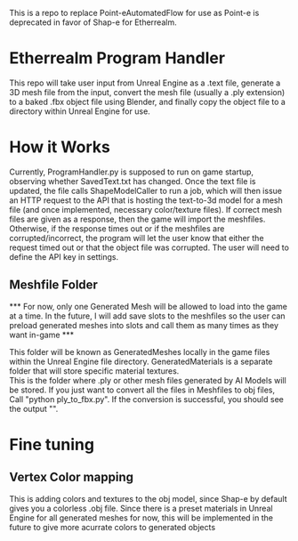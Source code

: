 This is a repo to replace Point-eAutomatedFlow for use as Point-e is deprecated in favor of Shap-e for Etherrealm.

# Etherrealm Program Handler 
This repo will take user input from Unreal Engine as a .text file, generate a 3D mesh file from the input, convert the mesh file (usually a .ply extension) to a baked .fbx object file using Blender, and finally copy the object file to a directory within Unreal Engine for use.

# How it Works 
Currently, ProgramHandler.py is supposed to run on game startup, observing whether SavedText.txt has changed. Once the text file is updated, the file calls ShapeModelCaller to run a job, which will then issue an HTTP request to the API that is hosting the text-to-3d model for a mesh file (and once implemented, necessary color/texture files). If correct mesh files are given as a response, then the game will import the meshfiles. Otherwise, if the response times out or if the meshfiles are corrupted/incorrect, the program will let the user know that either the request timed out or that the object file was corrupted. The user will need to define the API key in settings. 

## Meshfile Folder
*** For now, only one Generated Mesh will be allowed to load into the game at a time. In the future, I will add save slots to the meshfiles so the user can preload generated meshes into slots and call them as many times as they want in-game ***

This folder will be known as GeneratedMeshes locally in the game files within the Unreal Engine file directory. GeneratedMaterials is a separate folder that will store specific material textures.  
This is the folder where .ply or other mesh files generated by AI Models will be stored. If you just want to convert all the files in Meshfiles to obj files, Call "python ply_to_fbx.py". If the conversion is successful, you should see the output "". 

# Fine tuning

## Vertex Color mapping 
This is adding colors and textures to the obj model, since Shap-e by default gives you a colorless .obj file. Since there is a preset materials in Unreal Engine for all generated meshes for now, this will be implemented in the future to give more acurrate colors to generated objects

